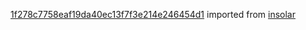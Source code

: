 [1f278c7758eaf19da40ec13f7f3e214e246454d1](https://github.com/insolar/insolar/commit/1f278c7758eaf19da40ec13f7f3e214e246454d1) imported from [insolar](https://github.com/insolar/insolar)
